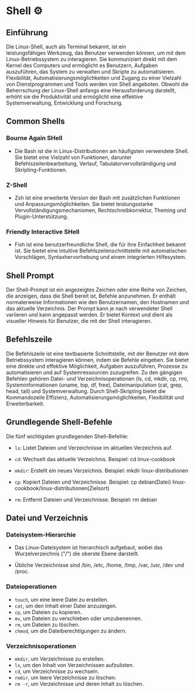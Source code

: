 # Shell ⚙️

## Einführung

Die Linux-Shell, auch als Terminal bekannt, ist ein leistungsfähiges Werkzeug, das Benutzer verwenden können, um mit dem Linux-Betriebssystem zu interagieren. Sie kommuniziert direkt mit dem Kernel des Computers und ermöglicht es Benutzern, Aufgaben auszuführen, das System zu verwalten und Skripte zu automatisieren. Flexibilität, Automatisierungsmöglichkeiten und Zugang zu einer Vielzahl von Dienstprogrammen und Tools werden von Shell angeboten. Obwohl die Beherrschung der Linux-Shell anfangs eine Herausforderung darstellt, erhöht sie die Produktivität und ermöglicht eine effektive Systemverwaltung, Entwicklung und Forschung.

## Common Shells

### Bourne Again SHell

- Die Bash ist die in Linux-Distributionen am häufigsten verwendete Shell. Sie bietet eine Vielzahl von Funktionen, darunter Befehlszeilenbearbeitung, Verlauf, Tabulatorvervollständigung und Skripting-Funktionen.

### Z-Shell

- Zsh ist eine erweiterte Version der Bash mit zusätzlichen Funktionen und Anpassungsmöglichkeiten. Sie bietet leistungsstarke Vervollständigungsmechanismen, Rechtschreibkorrektur, Theming und Plugin-Unterstützung.

### Friendly Interactive SHell

- Fish ist eine benutzerfreundliche Shell, die für ihre Einfachheit bekannt ist. Sie bietet eine intuitive Befehlszeilenschnittstelle mit automatischen Vorschlägen, Syntaxhervorhebung und einem integrierten Hilfesystem.

## Shell Prompt

Der Shell-Prompt ist ein angezeigtes Zeichen oder eine Reihe von Zeichen, die anzeigen, dass die Shell bereit ist, Befehle anzunehmen. Er enthält normalerweise Informationen wie den Benutzernamen, den Hostnamen und das aktuelle Verzeichnis. Der Prompt kann je nach verwendeter Shell variieren und kann angepasst werden. Er bietet Kontext und dient als visueller Hinweis für Benutzer, die mit der Shell interagieren.

## Befehlszeile

Die Befehlszeile ist eine textbasierte Schnittstelle, mit der Benutzer mit dem Betriebssystem interagieren können, indem sie Befehle eingeben. Sie bietet eine direkte und effektive Möglichkeit, Aufgaben auszuführen, Prozesse zu automatisieren und auf Systemressourcen zuzugreifen. Zu den gängigen Befehlen gehören Datei- und Verzeichnisoperationen (ls, cd, mkdir, cp, rm), Systeminformationen (uname, top, df, free), Dateimanipulation (cat, grep, head, tail) und Systemverwaltung. Durch Shell-Skripting bietet die Kommandozeile Effizienz, Automatisierungsmöglichkeiten, Flexibilität und Erweiterbarkeit.

## Grundlegende Shell-Befehle

Die fünf wichtigsten grundlegenden Shell-Befehle:

- `ls`: Listet Dateien und Verzeichnisse im aktuellen Verzeichnis auf.

- `cd`: Wechselt das aktuelle Verzeichnis.
Beispiel: cd linux-cookbook

- `mkdir`: Erstellt ein neues Verzeichnis.
Beispiel: mkdir linux-distributionen

- `cp`: Kopiert Dateien und Verzeichnisse.
Beispiel: cp debian(Datei) linux-cookbook/linux-distributionen(Zielsort)

- `rm`: Entfernt Dateien und Verzeichnisse.
Beispiel: rm debian

## Datei und Verzeichnis

### Dateisystem-Hierarchie

- Das Linux-Dateisystem ist hierarchisch aufgebaut, wobei das Wurzelverzeichnis ("/") die oberste Ebene darstellt.

- Übliche Verzeichnisse sind /bin, /etc, /home, /tmp, /var, /usr, /dev und /proc.

### Dateioperationen

- `touch`, um eine leere Datei zu erstellen.
- `cat`, um den Inhalt einer Datei anzuzeigen.
- `cp`, um Dateien zu kopieren.
- `mv`, um Dateien zu verschieben oder umzubenennen.
- `rm`, um Dateien zu löschen.
- `chmod`, um die Dateiberechtigungen zu ändern.

### Verzeichnisoperationen

- `mkdir`, um Verzeichnisse zu erstellen.
- `ls`, um den Inhalt von Verzeichnissen aufzulisten.
- `cd`, um Verzeichnisse zu wechseln.
- `rmdir`, um leere Verzeichnisse zu löschen.
- `rm -r`, um Verzeichnisse und deren Inhalt zu löschen.
